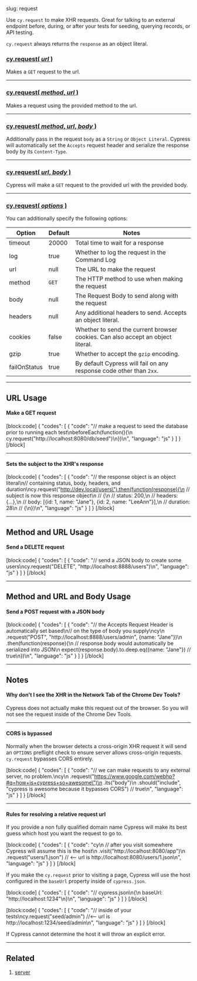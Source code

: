 slug: request

Use `cy.request` to make XHR requests. Great for talking to an external endpoint before, during, or after your tests for seeding, querying records, or API testing.

`cy.request` always returns the `response` as an object literal.

### [cy.request( *url* )](#url-usage)

Makes a `GET` request to the url.

***

### [cy.request( *method*, *url* )](#method-and-url-usage)

Makes a request using the provided method to the url.

***

### [cy.request( *method*, *url*, *body* )](#method-and-url-and-body-usage)

Additionally pass in the request `body` as a `String` or `Object Literal`. Cypress will automatically set the `Accepts` request header and serialize the response body by its `Content-Type`.

***

### [cy.request( *url*, *body* )](#url-and-body-usage)

Cypress will make a `GET` request to the provided url with the provided body.

***

### [cy.request( *options* )](#options-usage)

You can additionally specify the following options:

Option | Default | Notes
--- | --- | ---
timeout | 20000 | Total time to wait for a response
log | true | Whether to log the request in the Command Log
url | null | The URL to make the request
method | `GET` | The HTTP method to use when making the request
body | null | The Request Body to send along with the request
headers | null | Any additional headers to send. Accepts an object literal.
cookies | false | Whether to send the current browser cookies. Can also accept an object literal.
gzip | true | Whether to accept the `gzip` encoding.
failOnStatus | true | By default Cypress will fail on any response code other than `2xx`.

***

## URL Usage

#### Make a GET request

[block:code]
{
    "codes": [
        {
            "code": "// make a request to seed the database prior to running each test\nbeforeEach(function(){\n  cy.request(\"http://localhost:8080/db/seed\")\n})\n",
            "language": "js"
        }
    ]
}
[/block]

***

#### Sets the subject to the XHR's response

[block:code]
{
    "codes": [
        {
            "code": "// the response object is an object literal\n// containing status, body, headers, and duration\ncy.request(\"http://dev.local/users\").then(function(response){\n  // subject is now this response object\n  // {\n  //   status: 200,\n  //   headers: {...},\n  //   body: [{id: 1, name: \"Jane\"}, {id: 2, name: \"LeeAnn\"}],\n  //   duration: 28\n  // {\n})\n",
            "language": "js"
        }
    ]
}
[/block]

***

## Method and URL Usage

#### Send a DELETE request

[block:code]
{
    "codes": [
        {
            "code": "// send a JSON body to create some users\ncy.request(\"DELETE\", \"http://localhost:8888/users\")\n",
            "language": "js"
        }
    ]
}
[/block]

***

## Method and URL and Body Usage

#### Send a POST request with a JSON body

[block:code]
{
    "codes": [
        {
            "code": "// the Accepts Request Header is automatically set based\n// on the type of body you supply\ncy\n  .request(\"POST\", \"http://localhost:8888/users/admin\", {name: \"Jane\"})\n  .then(function(response){\n    // response.body would automatically be serialized into JSON\n    expect(response.body).to.deep.eq({name: \"Jane\"}) // true\n})\n",
            "language": "js"
        }
    ]
}
[/block]

***

## Notes

#### Why don't I see the XHR in the **Network Tab** of the Chrome Dev Tools?

Cypress does not actually make this request out of the browser. So you will not see the request inside of the Chrome Dev Tools.

***

#### CORS is bypassed

Normally when the browser detects a cross-origin XHR request it will send an `OPTIONS` preflight check to ensure server allows cross-origin requests. `cy.request` bypasses CORS entirely.

[block:code]
{
    "codes": [
        {
            "code": "// we can make requests to any external server, no problem.\ncy\n  .request(\"https://www.google.com/webhp?#q=how+is+cypress+so+awesome\")\n    .its(\"body\")\n    .should(\"include\", \"cypress is awesome because it bypasses CORS\") // true\n",
            "language": "js"
        }
    ]
}
[/block]

***

#### Rules for resolving a relative request url

If you provide a non fully qualified domain name Cypress will make its best guess which host you want the request to go to.

[block:code]
{
    "codes": [
        {
            "code": "cy\n  // after you visit somewhere Cypress will assume this is the host\n  .visit(\"http://localhost:8080/app\")\n  .request(\"users/1.json\") // <-- url is http://localhost:8080/users/1.json\n",
            "language": "js"
        }
    ]
}
[/block]

If you make the `cy.request` prior to visiting a page, Cypress will use the host configured in the `baseUrl` property inside of `cypress.json`.

[block:code]
{
    "codes": [
        {
            "code": "// cypress.json\n{\n  baseUrl: \"http://localhost:1234\"\n}\n",
            "language": "js"
        }
    ]
}
[/block]

[block:code]
{
    "codes": [
        {
            "code": "// inside of your tests\ncy.request(\"seed/admin\") //<-- url is http://localhost:1234/seed/admin\n",
            "language": "js"
        }
    ]
}
[/block]

If Cypress cannot determine the host it will throw an explicit error.

***

## Related
1. [server](server)